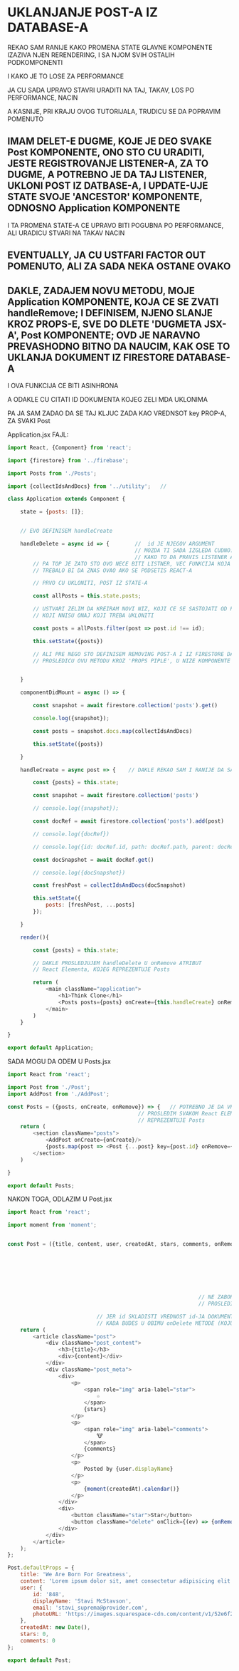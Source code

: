 # UKLANJANJE POST-A IZ DATABASE-A

REKAO SAM RANIJE KAKO PROMENA STATE GLAVNE KOMPONENTE IZAZIVA NJEN RERENDERING, I SA NJOM SVIH OSTALIH PODKOMPONENTI

I KAKO JE TO LOSE ZA PERFORMANCE

JA CU SADA UPRAVO STAVRI URADITI NA TAJ, TAKAV, LOS PO PERFORMANCE, NACIN

A KASNIJE, PRI KRAJU OVOG TUTORIJALA, TRUDICU SE DA POPRAVIM POMENUTO

## IMAM DELET-E DUGME, KOJE JE DEO SVAKE Post KOMPONENTE, ONO STO CU URADITI, JESTE REGISTROVANJE LISTENER-A, ZA TO DUGME, A POTREBNO JE DA TAJ LISTENER, UKLONI POST IZ DATBASE-A, I UPDATE-UJE STATE SVOJE 'ANCESTOR' KOMPONENTE, ODNOSNO Application KOMPONENTE

I TA PROMENA STATE-A CE UPRAVO BITI POGUBNA PO PERFORMANCE, ALI URADICU STVARI NA TAKAV NACIN

## EVENTUALLY, JA CU USTFARI FACTOR OUT POMENUTO, ALI ZA SADA NEKA OSTANE OVAKO

## DAKLE, ZADAJEM NOVU METODU, MOJE Application KOMPONENTE, KOJA CE SE ZVATI handleRemove; I DEFINISEM, NJENO SLANJE KROZ PROPS-E, SVE DO DLETE 'DUGMETA JSX-A', Post KOMPONENTE; OVD JE NARAVNO PREVASHODNO BITNO DA NAUCIM, KAK OSE TO UKLANJA DOKUMENT IZ FIRESTORE DATABASE-A

I OVA FUNKCIJA CE BITI ASINHRONA

A ODAKLE CU CITATI ID DOKUMENTA KOJEG ZELI MDA UKLONIMA

PA JA SAM ZADAO DA SE TAJ KLJUC ZADA KAO VREDNSOT key PROP-A, ZA SVAKI Post

Application.jsx FAJL:

```javascript
import React, {Component} from 'react';

import {firestore} from '../firebase';

import Posts from './Posts';

import {collectIdsAndDocs} from '../utility';   //

class Application extends Component {

    state = {posts: []};


    // EVO DEFINISEM handleCreate

    handleDelete = async id => {        //  id JE NJEGOV ARGUMENT
                                        // MOZDA TI SADA IZGLEDA CUDNO:
                                        // KAKO TO DA PRAVIS LISTENER A DA MU event NIJE PARAMETAR
        // PA TOP JE ZATO STO OVO NECE BITI LISTNER, VEC FUNKCIJA KOJA CE BITI POZVANA U LISTENER-U
        // TREBALO BI DA ZNAS OVAO AKO SE PODSETIS REACT-A

        // PRVO CU UKLONITI, POST IZ STATE-A

        const allPosts = this.state.posts;

        // USTVARI ZELIM DA KREIRAM NOVI NIZ, KOJI CE SE SASTOJATI OD POSTOVA
        // KOJI NNISU ONAJ KOJI TREBA UKLONITI

        const posts = allPosts.filter(post => post.id !== id);

        this.setState({posts})

        // ALI PRE NEGO STO DEFINISEM REMOVING POST-A I IZ FIRESTORE DATABASE-A
        // PROSLEDICU OVU METODU KROZ 'PROPS PIPLE', U NIZE KOMPONENTE


    }

    componentDidMount = async () => {

        const snapshot = await firestore.collection('posts').get()

        console.log({snapshot});

        const posts = snapshot.docs.map(collectIdsAndDocs)

        this.setState({posts})

    }

    handleCreate = async post => {    // DAKLE REKAO SAM I RANIJE DA SAM ZADO DA OVO BUDE ASINHRONA FUNKCIJA

        const {posts} = this.state;

        const snapshot = await firestore.collection('posts')

        // console.log({snapshot});

        const docRef = await firestore.collection('posts').add(post)

        // console.log({docRef})

        // console.log({id: docRef.id, path: docRef.path, parent: docRef.parent})

        const docSnapshot = await docRef.get()

        // console.log({docSnapshot})

        const freshPost = collectIdsAndDocs(docSnapshot)

        this.setState({
            posts: [freshPost, ...posts]
        });

    }

    render(){

        const {posts} = this.state;

        // DAKLE PROSLEDJUJEM handleDelete U onRemove ATRIBUT
        // React Elementa, KOJEG REPREZENTUJE Posts

        return (
            <main className="application">
                <h1>Think Clone</h1>
                <Posts posts={posts} onCreate={this.handleCreate} onRemove={this.handleDelete}/>
            </main>
        )
    }

}

export default Application;
```

SADA MOGU DA ODEM U Posts.jsx

```javascript
import React from 'react';

import Post from './Post';
import AddPost from './AddPost';

const Posts = ({posts, onCreate, onRemove}) => {   // POTREBNO JE DA VREDNOST onRemove PROP-A
                                         // PROSLEDIM SVAKOM React ELEMENTU, KOJI JE
                                         // REPREZENTUJE Posts
    return (
        <section className="posts">
            <AddPost onCreate={onCreate}/>
            {posts.map(post => <Post {...post} key={post.id} onRemove={onRemove}/>)}
        </section>
    )

}

export default Posts;

```

NAKON TOGA, ODLAZIM U Post.jsx

```javascript
import React from 'react';

import moment from 'moment';


const Post = ({title, content, user, createdAt, stars, comments, onRemove, key}) => { // OVDE JE POTREBNO DA 
                                                                                    //VREDNOST 
                                                                        // onRemove PROPA POZOVEM
                                                                        // U onClick HANDLERU
                                                                        // REACT ELEMENTA,
                                                                        // KOJEG REPREZENTUJE
                                                                        // button, SA
                                                                        // clasName="delete"
                                                            // NE ZABORAVI DA VREDNSOT id PROPA
                                                            // PROSLEDIS TOJ FUNKCIJI, PRI POZIVANJU

                            // JER id SKLADISTI VREDNOST id-JA DOKUMENTA (TO CE TREBATI ZA KASNIJE
                            // KADA BUDES U OBIMU onDelete METODE (KOJU SI CAK DOVDE PROSLEDIO (onRemove PROP)))
    return (
        <article className="post">
            <div className="post_content">
                <h3>{title}</h3>
                <div>{content}</div>
            </div>
            <div className="post_meta">
                <div>
                    <p>
                        <span role="img" aria-label="star">
                            ☆
                        </span>
                        {stars}
                    </p>
                    <p>
                        <span role="img" aria-label="comments">
                            🐮
                        </span>
                        {comments}
                    </p>
                    <p>
                        Posted by {user.displayName}
                    </p>
                    <p>
                        {moment(createdAt).calendar()}
                    </p>
                </div>
                <div>
                    <button className="star">Star</button>
                    <button className="delete" onClick={(ev) => {onRemove(key)}}>Delete</button>
                </div>
            </div>
        </article>
    );
};

Post.defaultProps = {
    title: 'We Are Born For Greatness',
    content: 'Lorem ipsum dolor sit, amet consectetur adipisicing elit. Ducimus est aut dolorem, dolor voluptatem assumenda possimus officia blanditiis iusto porro eaque non ab autem nihil! Alias repudiandae itaque quo provident.',
    user: {
        id: '848',
        displayName: 'Stavi McStavson',
        email: 'stavi_suprema@provider.com',
        photoURL: 'https://images.squarespace-cdn.com/content/v1/52e6f2b2e4b0d5ae688dfea2/1421769613814-482JFGNTF9ACMHR3EOWB/ke17ZwdGBToddI8pDm48kO2pS9cMHbO4RvHPc8Skf1tZw-zPPgdn4jUwVcJE1ZvWhcwhEtWJXoshNdA9f1qD7SSwGn0TPzISNt3iSJufpcvR7xFZ2oYA-YTitnkXPCuTgiUfhLEJ_Uxi_cK3qclb8w/image-asset.png'
    },
    createdAt: new Date(),
    stars: 0,
    comments: 0
};

export default Post;
```
